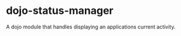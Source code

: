 dojo-status-manager
=================

A dojo module that handles displaying an applications current activity.

